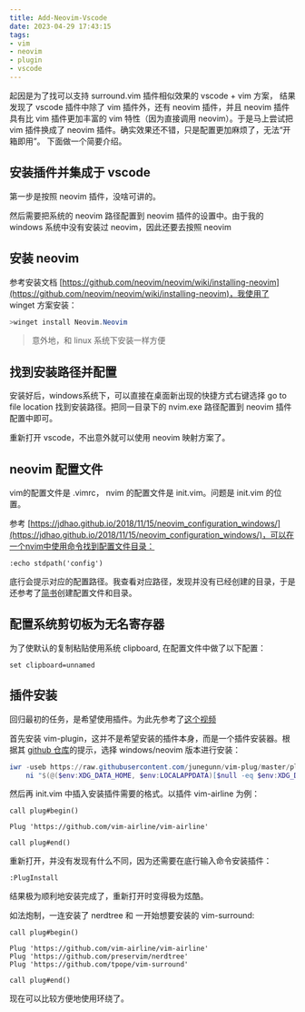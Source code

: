 ```yaml
---
title: Add-Neovim-Vscode
date: 2023-04-29 17:43:15
tags:
- vim
- neovim
- plugin
- vscode
---
```


起因是为了找可以支持 surround.vim 插件相似效果的 vscode + vim 方案， 结果发现了 vscode 插件中除了 vim 插件外，还有 neovim 插件，并且 neovim 插件具有比 vim 插件更加丰富的 vim 特性（因为直接调用 neovim）。于是马上尝试把 vim 插件换成了 neovim 插件。确实效果还不错，只是配置更加麻烦了，无法“开箱即用”。 下面做一个简要介绍。

## 安装插件并集成于 vscode

第一步是按照 neovim 插件，没啥可讲的。

然后需要把系统的 neovim 路径配置到 neovim 插件的设置中。由于我的 windows 系统中没有安装过 neovim，因此还要去按照 neovim

## 安装 neovim

参考安装文档 [https://github.com/neovim/neovim/wiki/installing-neovim](https://github.com/neovim/neovim/wiki/installing-neovim)，我使用了 winget 方案安装：

```powershell
>winget install Neovim.Neovim
```

> 意外地，和 linux 系统下安装一样方便

## 找到安装路径并配置

安装好后，windows系统下，可以直接在桌面新出现的快捷方式右键选择 go to file location 找到安装路径。把同一目录下的 nvim.exe 路径配置到 neovim 插件配置中即可。

重新打开 vscode，不出意外就可以使用 neovim 映射方案了。

## neovim 配置文件

vim的配置文件是 .vimrc， nvim 的配置文件是 init.vim。问题是 init.vim 的位置。

参考 [https://jdhao.github.io/2018/11/15/neovim_configuration_windows/](https://jdhao.github.io/2018/11/15/neovim_configuration_windows/)，可以在一个nvim中使用命令找到配置文件目录：

```neovim
:echo stdpath('config')
```

底行会提示对应的配置路径。我查看对应路径，发现并没有已经创建的目录，于是还参考了[简书](https://www.jianshu.com/p/88dd20795263)创建配置文件和目录。

## 配置系统剪切板为无名寄存器

为了使默认的复制粘贴使用系统 clipboard, 在配置文件中做了以下配置：

```neovim
set clipboard=unnamed
```

## 插件安装

回归最初的任务，是希望使用插件。为此先参考了[这个视频](https://www.bilibili.com/video/BV15x4y1A7ff/?spm_id_from=333.337.search-card.all.click&vd_source=de5ac27060641adcdbb08086ca63b8a2)

首先安装 vim-plugin，这并不是希望安装的插件本身，而是一个插件安装器。根据其 [github 仓库](https://github.com/junegunn/vim-plug)的提示，选择 windows/neovim 版本进行安装：

```powershell
iwr -useb https://raw.githubusercontent.com/junegunn/vim-plug/master/plug.vim |`
    ni "$(@($env:XDG_DATA_HOME, $env:LOCALAPPDATA)[$null -eq $env:XDG_DATA_HOME])/nvim-data/site/autoload/plug.vim" -Force
```

然后再 init.vim 中插入安装插件需要的格式。以插件 vim-airline 为例：

```neovim
call plug#begin() 

Plug 'https://github.com/vim-airline/vim-airline'

call plug#end()
```

重新打开，并没有发现有什么不同，因为还需要在底行输入命令安装插件：

```neovim
:PlugInstall
```

结果极为顺利地安装完成了，重新打开时变得极为炫酷。

如法炮制，一连安装了 nerdtree 和 一开始想要安装的 vim-surround:

```neovim
call plug#begin() 

Plug 'https://github.com/vim-airline/vim-airline'
Plug 'https://github.com/preservim/nerdtree'
Plug 'https://github.com/tpope/vim-surround'

call plug#end()
```

现在可以比较方便地使用环绕了。
